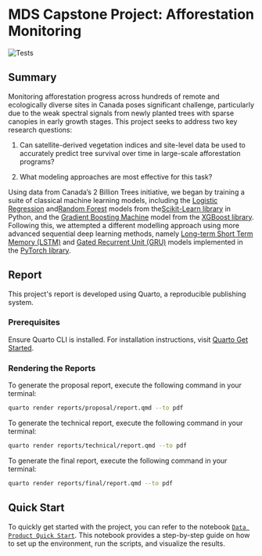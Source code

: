 # MDS Capstone Project: Afforestation Monitoring

![[Tests](https://github.com/ptompalski/MDSAfforestationMonitoring/actions/workflows/run_test.yaml)](https://github.com/ptompalski/MDSAfforestationMonitoring/actions/workflows/run_test.yaml)

## Summary

Monitoring afforestation progress across hundreds of remote and ecologically diverse sites in Canada poses significant challenge, particularly due to the weak spectral signals from newly planted trees with sparse canopies in early growth stages. This project seeks to address two key research questions:

1. Can satellite-derived vegetation indices and site-level data be used to accurately predict tree survival over time in large-scale afforestation programs?

2. What modeling approaches are most effective for this task?

Using data from Canada’s 2 Billion Trees initiative, we began by training a suite of classical machine learning models, including the [Logistic Regression](https://scikit-learn.org/stable/modules/generated/sklearn.linear_model.LogisticRegression.html) and[Random Forest](https://scikit-learn.org/stable/modules/generated/sklearn.ensemble.RandomForestClassifier.html) models from the[Scikit-Learn library](https://scikit-learn.org/stable/index.html) in Python, and the [Gradient Boosting Machine](https://xgboost.readthedocs.io/en/latest/python/python_api.html#module-xgboost.sklearn) model from the [XGBoost library](https://xgboost.readthedocs.io/en/latest/index.html). Following this, we attempted a different modelling approach using more advanced sequential deep learning methods, namely [Long-term Short Term Memory (LSTM)](https://docs.pytorch.org/docs/stable/generated/torch.nn.LSTM.html) and [Gated Recurrent Unit (GRU)](https://docs.pytorch.org/docs/stable/generated/torch.nn.GRU.html) models implemented in the [PyTorch library](https://pytorch.org/).

## Report

This project's report is developed using Quarto, a reproducible publishing system.

### Prerequisites

Ensure Quarto CLI is installed. For installation instructions, visit [Quarto Get Started](https://quarto.org/docs/get-started/).

### Rendering the Reports

To generate the proposal report, execute the following command in your terminal:

``` bash
quarto render reports/proposal/report.qmd --to pdf
```

To generate the technical report, execute the following command in your terminal:

``` bash
quarto render reports/technical/report.qmd --to pdf
```

To generate the final report, execute the following command in your terminal:

``` bash
quarto render reports/final/report.qmd --to pdf
```

## Quick Start

To quickly get started with the project, you can refer to the notebook [`Data Product Quick Start`](./notebooks/data_product_quickstart.ipynb). This notebook provides a step-by-step guide on how to set up the environment, run the scripts, and visualize the results.